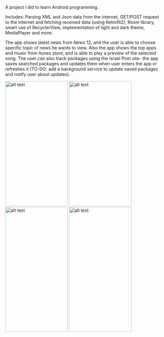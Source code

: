 A project I did to learn Android programming. 

Includes: 
Parsing XML and Json data from the internet,
GET/POST request to the internet and fetching received data (using Retrofit2),
Room library, 
smart use of RecyclerView, 
implementation of light and dark theme,
MediaPlayer and more.

The app shows latest news from News 12, and the user is able to choose specific topic of news he wants to view.
Also the app shows the top apps and music from itunes store, and is able to play a preview of the selected song.
The user can also track packages using the Israel Post site- the app saves searched packages and updates them when user enters the app or refreshes it (TO-DO: add a background service to update saved packages and notify user about updates).


<p float="center">
  <img src="https://user-images.githubusercontent.com/66253761/96869047-9ba6dd80-1477-11eb-9fd6-456c940271de.jpg" alt="alt text" width="200" height="400">
  <img src="https://user-images.githubusercontent.com/66253761/96869044-9b0e4700-1477-11eb-9e91-8d62a7f095e6.jpg" alt="alt text" width="200" height="400">
  <img src="https://user-images.githubusercontent.com/66253761/96870085-0c022e80-1479-11eb-95d3-29d01bac6c76.jpg" alt="alt text" width="200" height="400">
  <img src="https://user-images.githubusercontent.com/66253761/96870401-8632b300-1479-11eb-9069-9efb69f34527.jpg" alt="alt text" width="200" height="400">
</p>
